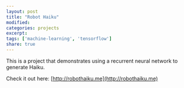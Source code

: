 ```yaml
---
layout: post
title: "Robot Haiku"
modified:
categories: projects
excerpt:
tags: ['machine-learning', 'tensorflow']
share: true
---
```

This is a project that demonstrates using a recurrent neural network to generate Haiku.

Check it out here: [http://robothaiku.me](http://robothaiku.me)
